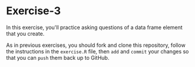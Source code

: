 # Exercise-3
In this exercise, you'll practice asking questions of a data frame element that you create.

As in previous exercises, you should fork and clone this repository, follow the instructions in the `exercise.R` file, then `add` and `commit` your changes so that you can `push` them back up to GitHub.
